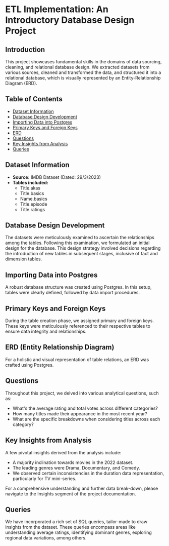 # ETL Implementation: An Introductory Database Design Project

## Introduction
This project showcases fundamental skills in the domains of data sourcing, cleaning, and relational database design. We extracted datasets from various sources, cleaned and transformed the data, and structured it into a relational database, which is visually represented by an Entity-Relationship Diagram (ERD).

## Table of Contents
- [Dataset Information](#dataset-information)
- [Database Design Development](#database-design-development)
- [Importing Data into Postgres](#importing-data-into-postgres)
- [Primary Keys and Foreign Keys](#primary-keys-and-foreign-keys)
- [ERD](#erd)
- [Questions](#questions)
- [Key Insights from Analysis](#key-insights-from-analysis)
- [Queries](#queries)

## Dataset Information
- **Source:** IMDB Dataset (Dated: 29/3/2023)
- **Tables included:** 
  - Title.akas
  - Title.basics
  - Name.basics
  - Title.episode
  - Title.ratings

## Database Design Development
The datasets were meticulously examined to ascertain the relationships among the tables. Following this examination, we formulated an initial design for the database. This design strategy involved decisions regarding the introduction of new tables in subsequent stages, inclusive of fact and dimension tables.

## Importing Data into Postgres
A robust database structure was created using Postgres. In this setup, tables were clearly defined, followed by data import procedures.

## Primary Keys and Foreign Keys
During the table creation phase, we assigned primary and foreign keys. These keys were meticulously referenced to their respective tables to ensure data integrity and relationships.

## ERD (Entity Relationship Diagram)
For a holistic and visual representation of table relations, an ERD was crafted using Postgres.

## Questions
Throughout this project, we delved into various analytical questions, such as:

- What's the average rating and total votes across different categories?
- How many titles made their appearance in the most recent year?
- What are the specific breakdowns when considering titles across each category?

## Key Insights from Analysis
A few pivotal insights derived from the analysis include:

- A majority inclination towards movies in the 2022 dataset.
- The leading genres were Drama, Documentary, and Comedy.
- We observed certain inconsistencies in the duration data representation, particularly for TV mini-series.

For a comprehensive understanding and further data break-down, please navigate to the Insights segment of the project documentation.

## Queries
We have incorporated a rich set of SQL queries, tailor-made to draw insights from the dataset. These queries encompass areas like understanding average ratings, identifying dominant genres, exploring regional data variations, among others.
